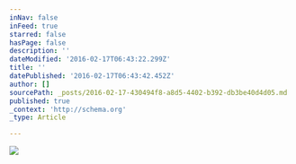 ```yaml
---
inNav: false
inFeed: true
starred: false
hasPage: false
description: ''
dateModified: '2016-02-17T06:43:22.299Z'
title: ''
datePublished: '2016-02-17T06:43:42.452Z'
author: []
sourcePath: _posts/2016-02-17-430494f8-a8d5-4402-b392-db3be40d4d05.md
published: true
_context: 'http://schema.org'
_type: Article

---
```

![](https://the-grid-user-content.s3-us-west-2.amazonaws.com/9bf25875-a7f7-4fe5-a944-cc7c549549bb.jpg)